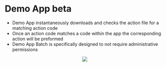 # Demo App beta
- Demo App instantaneously downloads and checks the action file for a matching action code
- Once an action code matches a code within the app the corresponding action will be preformed
- Demo App Batch is specifically designed to not require administrative permissions

<div align="center">
  
<img src="https://ipooglecodes.weebly.com/uploads/9/7/6/2/97620300/logomakr_3wmjeq.png"><br><br>

</div>